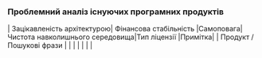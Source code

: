 ### Проблемний аналіз існуючих програмних продуктів
| Зацікавленість архітектурою| Фінансова стабільність |Самоповага| Чистота навколишнього середовища|Тип ліцензії |Примітка|
| Продукт / 
Пошукові фрази | | | | | | |
